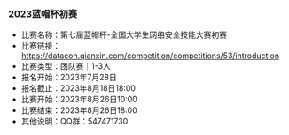 ### 2023蓝帽杯初赛

- 比赛名称：第七届蓝帽杯-全国大学生网络安全技能大赛初赛
- 比赛链接：https://datacon.qianxin.com/competition/competitions/53/introduction
- 比赛类型：团队赛｜1-3人
- 报名开始：2023年7月28日
- 报名截止：2023年8月18日18:00
- 比赛开始：2023年8月26日10:00
- 比赛结束：2023年8月26日18:00
- 其他说明：QQ群：547471730
